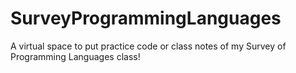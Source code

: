 # SurveyProgrammingLanguages
A virtual space to put practice code or class notes of my Survey of Programming Languages class!
